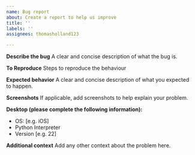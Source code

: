 ```yaml
---
name: Bug report
about: Create a report to help us improve
title: ''
labels: ''
assignees: thomasholland123

---
```


**Describe the bug**
A clear and concise description of what the bug is.

**To Reproduce**
Steps to reproduce the behaviour

**Expected behavior**
A clear and concise description of what you expected to happen.

**Screenshots**
If applicable, add screenshots to help explain your problem.

**Desktop (please complete the following information):**
 - OS: [e.g. iOS]
 - Python Interpreter
 - Version [e.g. 22]

**Additional context**
Add any other context about the problem here.
